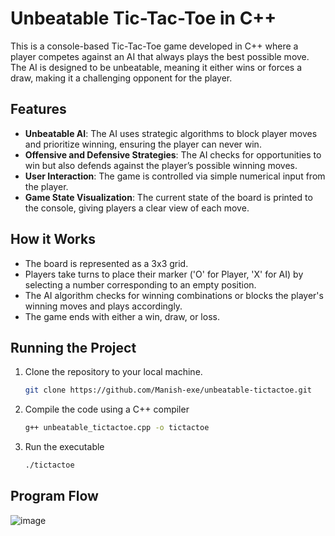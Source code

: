 # Unbeatable Tic-Tac-Toe in C++

This is a console-based Tic-Tac-Toe game developed in C++ where a player competes against an AI that always plays the best possible move. The AI is designed to be unbeatable, meaning it either wins or forces a draw, making it a challenging opponent for the player.

## Features
- **Unbeatable AI**: The AI uses strategic algorithms to block player moves and prioritize winning, ensuring the player can never win.
- **Offensive and Defensive Strategies**: The AI checks for opportunities to win but also defends against the player’s possible winning moves.
- **User Interaction**: The game is controlled via simple numerical input from the player.
- **Game State Visualization**: The current state of the board is printed to the console, giving players a clear view of each move.

## How it Works
- The board is represented as a 3x3 grid.
- Players take turns to place their marker ('O' for Player, 'X' for AI) by selecting a number corresponding to an empty position.
- The AI algorithm checks for winning combinations or blocks the player's winning moves and plays accordingly.
- The game ends with either a win, draw, or loss.

## Running the Project
1. Clone the repository to your local machine.
   ```bash
   git clone https://github.com/Manish-exe/unbeatable-tictactoe.git
2. Compile the code using a C++ compiler
   ```bash
   g++ unbeatable_tictactoe.cpp -o tictactoe
3. Run the executable
   ```bash
   ./tictactoe
## Program Flow
![image](https://github.com/user-attachments/assets/e1abd362-a187-4d9e-a5ce-32adc5e603f0)

